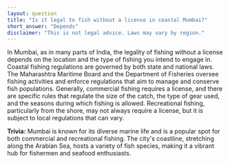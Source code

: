 ```yaml
---
layout: question
title: "Is it legal to fish without a license in coastal Mumbai?"
short_answer: "Depends"
disclaimer: "This is not legal advice. Laws may vary by region."
---
```


In Mumbai, as in many parts of India, the legality of fishing without a license depends on the location and the type of fishing you intend to engage in. Coastal fishing regulations are governed by both state and national laws. The Maharashtra Maritime Board and the Department of Fisheries oversee fishing activities and enforce regulations that aim to manage and conserve fish populations. Generally, commercial fishing requires a license, and there are specific rules that regulate the size of the catch, the type of gear used, and the seasons during which fishing is allowed. Recreational fishing, particularly from the shore, may not always require a license, but it is subject to local regulations that can vary.

**Trivia:** Mumbai is known for its diverse marine life and is a popular spot for both commercial and recreational fishing. The city's coastline, stretching along the Arabian Sea, hosts a variety of fish species, making it a vibrant hub for fishermen and seafood enthusiasts.
